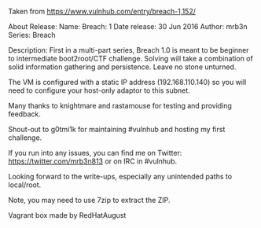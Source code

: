 Taken from https://www.vulnhub.com/entry/breach-1,152/ 

About Release:
    Name: Breach: 1
    Date release: 30 Jun 2016
    Author: mrb3n
    Series: Breach

Description:
First in a multi-part series, Breach 1.0 is meant to be beginner to intermediate boot2root/CTF challenge. Solving will take a combination of solid information gathering and persistence. Leave no stone unturned.

The VM is configured with a static IP address (192.168.110.140) so you will need to configure your host-only adaptor to this subnet.

Many thanks to knightmare and rastamouse for testing and providing feedback.

Shout-out to g0tmi1k for maintaining #vulnhub and hosting my first challenge.

If you run into any issues, you can find me on Twitter: https://twitter.com/mrb3n813 or on IRC in #vulnhub.

Looking forward to the write-ups, especially any unintended paths to local/root.

Note, you may need to use 7zip to extract the ZIP.

Vagrant box made by RedHatAugust
